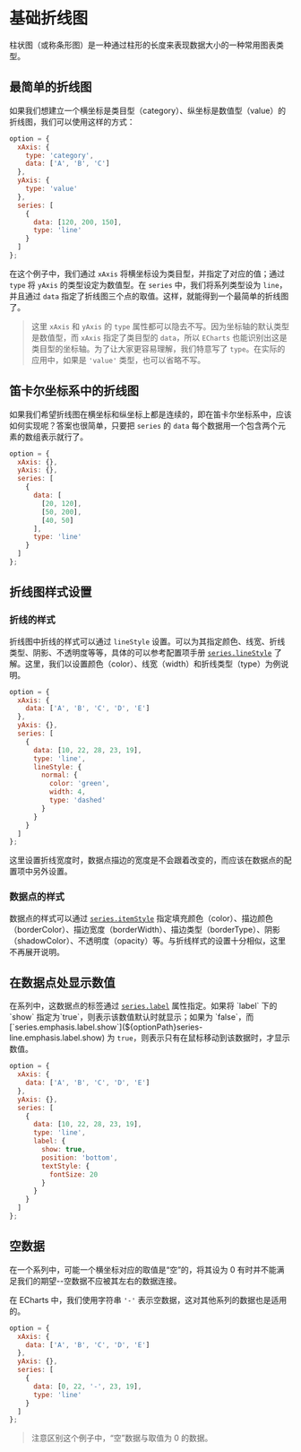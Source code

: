 # 基础折线图

柱状图（或称条形图）是一种通过柱形的长度来表现数据大小的一种常用图表类型。

## 最简单的折线图

如果我们想建立一个横坐标是类目型（category）、纵坐标是数值型（value）的折线图，我们可以使用这样的方式：

```js live
option = {
  xAxis: {
    type: 'category',
    data: ['A', 'B', 'C']
  },
  yAxis: {
    type: 'value'
  },
  series: [
    {
      data: [120, 200, 150],
      type: 'line'
    }
  ]
};
```

在这个例子中，我们通过 `xAxis` 将横坐标设为类目型，并指定了对应的值；通过 `type` 将 `yAxis` 的类型设定为数值型。在 `series` 中，我们将系列类型设为 `line`，并且通过 `data` 指定了折线图三个点的取值。这样，就能得到一个最简单的折线图了。

> 这里 `xAxis` 和 `yAxis` 的 `type` 属性都可以隐去不写。因为坐标轴的默认类型是数值型，而 `xAxis` 指定了类目型的 `data`，所以 `ECharts` 也能识别出这是类目型的坐标轴。为了让大家更容易理解，我们特意写了 `type`。在实际的应用中，如果是 `'value'` 类型，也可以省略不写。

## 笛卡尔坐标系中的折线图

如果我们希望折线图在横坐标和纵坐标上都是连续的，即在笛卡尔坐标系中，应该如何实现呢？答案也很简单，只要把 `series` 的 `data` 每个数据用一个包含两个元素的数组表示就行了。

```js live
option = {
  xAxis: {},
  yAxis: {},
  series: [
    {
      data: [
        [20, 120],
        [50, 200],
        [40, 50]
      ],
      type: 'line'
    }
  ]
};
```

## 折线图样式设置

### 折线的样式

折线图中折线的样式可以通过 `lineStyle` 设置。可以为其指定颜色、线宽、折线类型、阴影、不透明度等等，具体的可以参考配置项手册 [`series.lineStyle`](${optionPath}series-line.lineStyle) 了解。这里，我们以设置颜色（color）、线宽（width）和折线类型（type）为例说明。

```js live
option = {
  xAxis: {
    data: ['A', 'B', 'C', 'D', 'E']
  },
  yAxis: {},
  series: [
    {
      data: [10, 22, 28, 23, 19],
      type: 'line',
      lineStyle: {
        normal: {
          color: 'green',
          width: 4,
          type: 'dashed'
        }
      }
    }
  ]
};
```

这里设置折线宽度时，数据点描边的宽度是不会跟着改变的，而应该在数据点的配置项中另外设置。

### 数据点的样式

数据点的样式可以通过 [`series.itemStyle`](${optionPath}series-line.itemStyle) 指定填充颜色（color）、描边颜色（borderColor）、描边宽度（borderWidth）、描边类型（borderType）、阴影（shadowColor）、不透明度（opacity）等。与折线样式的设置十分相似，这里不再展开说明。

## 在数据点处显示数值

在系列中，这数据点的标签通过 [`series.label`](${optionPath}series-line.label) 属性指定。如果将 `label` 下的 `show` 指定为`true`，则表示该数值默认时就显示；如果为 `false`，而 [`series.emphasis.label.show`](${optionPath}series-line.emphasis.label.show) 为 `true`，则表示只有在鼠标移动到该数据时，才显示数值。

```js live
option = {
  xAxis: {
    data: ['A', 'B', 'C', 'D', 'E']
  },
  yAxis: {},
  series: [
    {
      data: [10, 22, 28, 23, 19],
      type: 'line',
      label: {
        show: true,
        position: 'bottom',
        textStyle: {
          fontSize: 20
        }
      }
    }
  ]
};
```

## 空数据

在一个系列中，可能一个横坐标对应的取值是“空”的，将其设为 0 有时并不能满足我们的期望--空数据不应被其左右的数据连接。

在 ECharts 中，我们使用字符串 `'-'` 表示空数据，这对其他系列的数据也是适用的。

```js live
option = {
  xAxis: {
    data: ['A', 'B', 'C', 'D', 'E']
  },
  yAxis: {},
  series: [
    {
      data: [0, 22, '-', 23, 19],
      type: 'line'
    }
  ]
};
```

> 注意区别这个例子中，“空”数据与取值为 0 的数据。
